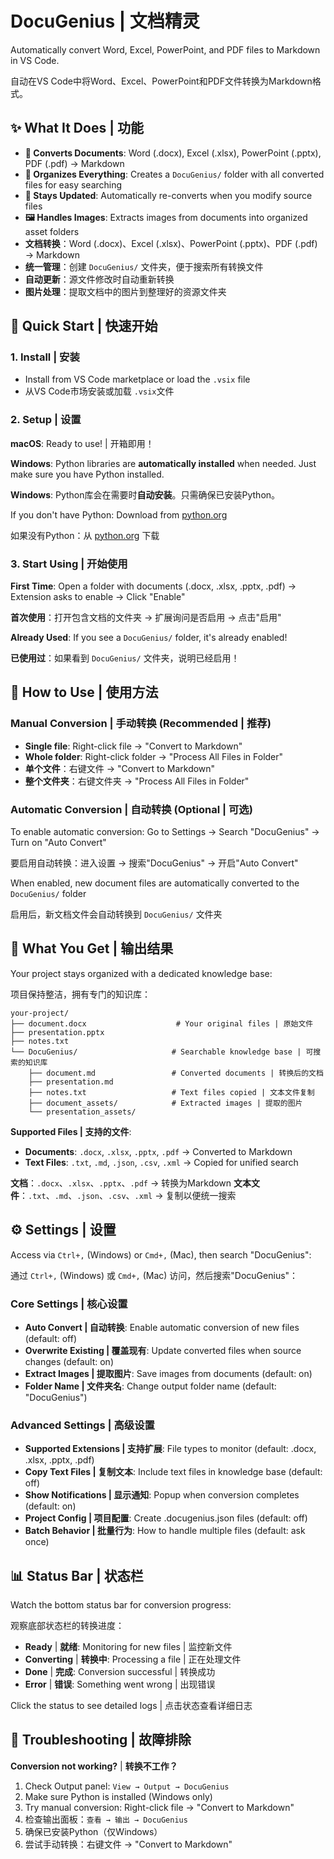 # DocuGenius | 文档精灵

Automatically convert Word, Excel, PowerPoint, and PDF files to Markdown in VS Code.

自动在VS Code中将Word、Excel、PowerPoint和PDF文件转换为Markdown格式。

## ✨ What It Does | 功能

- **📄 Converts Documents**: Word (.docx), Excel (.xlsx), PowerPoint (.pptx), PDF (.pdf) → Markdown
- **📁 Organizes Everything**: Creates a `DocuGenius/` folder with all converted files for easy searching
- **🔄 Stays Updated**: Automatically re-converts when you modify source files
- **🖼️ Handles Images**: Extracts images from documents into organized asset folders
- **文档转换**：Word (.docx)、Excel (.xlsx)、PowerPoint (.pptx)、PDF (.pdf) → Markdown
- **统一管理**：创建 `DocuGenius/` 文件夹，便于搜索所有转换文件
- **自动更新**：源文件修改时自动重新转换
- **图片处理**：提取文档中的图片到整理好的资源文件夹

## 🚀 Quick Start | 快速开始

### 1. Install | 安装

- Install from VS Code marketplace or load the `.vsix` file
- 从VS Code市场安装或加载 `.vsix`文件

### 2. Setup | 设置

**macOS**: Ready to use! | 开箱即用！

**Windows**: Python libraries are **automatically installed** when needed. Just make sure you have Python installed.

**Windows**: Python库会在需要时**自动安装**。只需确保已安装Python。

If you don't have Python: Download from [python.org](https://python.org)

如果没有Python：从 [python.org](https://python.org) 下载

### 3. Start Using | 开始使用

**First Time**: Open a folder with documents (.docx, .xlsx, .pptx, .pdf) → Extension asks to enable → Click "Enable"

**首次使用**：打开包含文档的文件夹 → 扩展询问是否启用 → 点击"启用"

**Already Used**: If you see a `DocuGenius/` folder, it's already enabled!

**已使用过**：如果看到 `DocuGenius/` 文件夹，说明已经启用！

## 📖 How to Use | 使用方法

### Manual Conversion | 手动转换 (Recommended | 推荐)

- **Single file**: Right-click file → "Convert to Markdown"
- **Whole folder**: Right-click folder → "Process All Files in Folder"
- **单个文件**：右键文件 → "Convert to Markdown"
- **整个文件夹**：右键文件夹 → "Process All Files in Folder"

### Automatic Conversion | 自动转换 (Optional | 可选)

To enable automatic conversion: Go to Settings → Search "DocuGenius" → Turn on "Auto Convert"

要启用自动转换：进入设置 → 搜索"DocuGenius" → 开启"Auto Convert"

When enabled, new document files are automatically converted to the `DocuGenius/` folder

启用后，新文档文件会自动转换到 `DocuGenius/` 文件夹

## 📁 What You Get | 输出结果

Your project stays organized with a dedicated knowledge base:

项目保持整洁，拥有专门的知识库：

```
your-project/
├── document.docx                    # Your original files | 原始文件
├── presentation.pptx
├── notes.txt
└── DocuGenius/                     # Searchable knowledge base | 可搜索的知识库
    ├── document.md                 # Converted documents | 转换后的文档
    ├── presentation.md
    ├── notes.txt                   # Text files copied | 文本文件复制
    ├── document_assets/            # Extracted images | 提取的图片
    └── presentation_assets/
```

**Supported Files | 支持的文件**:

- **Documents**: `.docx`, `.xlsx`, `.pptx`, `.pdf` → Converted to Markdown
- **Text Files**: `.txt`, `.md`, `.json`, `.csv`, `.xml` → Copied for unified search

**文档**：`.docx`、`.xlsx`、`.pptx`、`.pdf` → 转换为Markdown
**文本文件**：`.txt`、`.md`、`.json`、`.csv`、`.xml` → 复制以便统一搜索

## ⚙️ Settings | 设置

Access via `Ctrl+,` (Windows) or `Cmd+,` (Mac), then search "DocuGenius":

通过 `Ctrl+,` (Windows) 或 `Cmd+,` (Mac) 访问，然后搜索"DocuGenius"：

### Core Settings | 核心设置
- **Auto Convert | 自动转换**: Enable automatic conversion of new files (default: off)
- **Overwrite Existing | 覆盖现有**: Update converted files when source changes (default: on)
- **Extract Images | 提取图片**: Save images from documents (default: on)
- **Folder Name | 文件夹名**: Change output folder name (default: "DocuGenius")

### Advanced Settings | 高级设置
- **Supported Extensions | 支持扩展**: File types to monitor (default: .docx, .xlsx, .pptx, .pdf)
- **Copy Text Files | 复制文本**: Include text files in knowledge base (default: off)
- **Show Notifications | 显示通知**: Popup when conversion completes (default: on)
- **Project Config | 项目配置**: Create .docugenius.json files (default: off)
- **Batch Behavior | 批量行为**: How to handle multiple files (default: ask once)

## 📊 Status Bar | 状态栏

Watch the bottom status bar for conversion progress:

观察底部状态栏的转换进度：

- **Ready** | **就绪**: Monitoring for new files | 监控新文件
- **Converting** | **转换中**: Processing a file | 正在处理文件
- **Done** | **完成**: Conversion successful | 转换成功
- **Error** | **错误**: Something went wrong | 出现错误

Click the status to see detailed logs | 点击状态查看详细日志

## 🔧 Troubleshooting | 故障排除

**Conversion not working?** | **转换不工作？**

1. Check Output panel: `View → Output → DocuGenius`
2. Make sure Python is installed (Windows only)
3. Try manual conversion: Right-click file → "Convert to Markdown"
4. 检查输出面板：`查看 → 输出 → DocuGenius`
5. 确保已安装Python（仅Windows）
6. 尝试手动转换：右键文件 → "Convert to Markdown"
